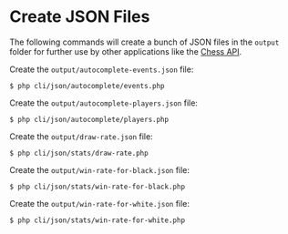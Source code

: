 # Create JSON Files

The following commands will create a bunch of JSON files in the `output` folder for further use by other applications like the [Chess API](https://github.com/chesslablab/chess-api).

Create the `output/autocomplete-events.json` file:

```text
$ php cli/json/autocomplete/events.php
```

Create the `output/autocomplete-players.json` file:

```text
$ php cli/json/autocomplete/players.php
```

Create the `output/draw-rate.json` file:

```
$ php cli/json/stats/draw-rate.php
```

Create the `output/win-rate-for-black.json` file:

```
$ php cli/json/stats/win-rate-for-black.php
```

Create the `output/win-rate-for-white.json` file:

```
$ php cli/json/stats/win-rate-for-white.php
```
